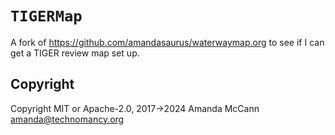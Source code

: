 # `TIGERMap`
A fork of https://github.com/amandasaurus/waterwaymap.org to see if I can get a TIGER review map set up.

## Copyright

Copyright MIT or Apache-2.0, 2017→2024 Amanda McCann <amanda@technomancy.org>

